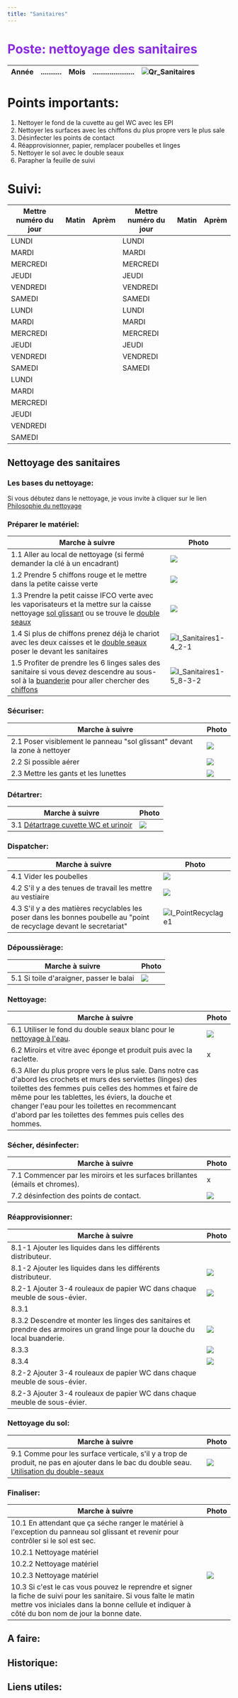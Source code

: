 ```yaml
---
title: "Sanitaires"
---
```


<span style="color:BlueViolet">

# Poste: nettoyage des sanitaires

</span>

<div align="right">

| Année |...........|Mois|......................|![Qr_Sanitaires](/notes/pieces_jointes/images/i_codeBarres/i_codeQR/Qr_Sanitaires.jpg)|
|---|---|---|---|---|

</div>

# Points importants:
1. Nettoyer le fond de la cuvette au gel WC avec les EPI
2. Nettoyer les surfaces avec les chiffons du plus propre vers le plus sale
3. Désinfecter les points de contact
4. Réapprovisionner, papier, remplacer poubelles et linges
5. Nettoyer le sol avec le double seaux
6. Parapher la feuille de suivi
# Suivi:

<div align="center">

|Mettre numéro du jour|Matin|Aprèm|Mettre numéro du jour|Matin|Aprèm|
|---|---|---|---|---|---|
|LUNDI|||LUNDI|||
|MARDI|||MARDI|||
|MERCREDI|||MERCREDI|||
|JEUDI|||JEUDI|||
|VENDREDI|||VENDREDI|||
|SAMEDI|||SAMEDI|||
|LUNDI|||LUNDI|||
|MARDI|||MARDI|||
|MERCREDI|||MERCREDI|||
|JEUDI|||JEUDI|||
|VENDREDI|||VENDREDI|||
|SAMEDI|||SAMEDI|||
|LUNDI||||||
|MARDI||||||
|MERCREDI||||||
|JEUDI||||||
|VENDREDI||||||
|SAMEDI||||||

</div>

## Nettoyage des sanitaires
### Les bases du nettoyage:
Si vous débutez dans le nettoyage, je vous invite à cliquer sur le lien [Philosophie du nettoyage](/notes/nettoyage/philosophieNettoyage.md)
### Préparer le matériel:
| Marche à suivre | Photo |
|---|---|
|1.1 Aller au local de nettoyage (si fermé demander la clé à un encadrant)|![](/notes/pieces_jointes/images/i_nettoyage/i_sanitaires/I_Sanitaires1-1.jpg)|
|1.2 Prendre 5 chiffons rouge et le mettre dans la petite caisse verte|![](/notes/pieces_jointes/images/i_nettoyage/i_sanitaires/I_Sanitaires1-2.jpg)|
|1.3 Prendre la petit caisse IFCO verte avec les vaporisateurs et la mettre sur la caisse nettoyage [sol glissant](/notes/formation/A_solGlissant.md) ou se trouve le [double seaux](/notes/formation/P_DoubleSeaux.md)|![](/notes/pieces_jointes/images/i_nettoyage/i_sanitaires/I_Sanitaires1-3.jpg)|
|1.4 Si plus de chiffons prenez déjà le chariot avec les deux caisses et le [double seaux](/notes/formation/P_DoubleSeaux.md) poser le devant les sanitaires|![I_Sanitaires1-4_2-1](/notes/pieces_jointes/images/i_nettoyage/i_sanitaires/I_Sanitaires1-4_2-1.jpg)|
|1.5 Profiter de prendre les 6 linges sales des sanitaire si vous devez descendre au sous-sol à la [buanderie](/notes/zones/BuanderieRuche.md)  pour aller chercher des [chiffons](/notes/nettoyage/outils/typeChiffonsNettoyage.md)|![I_Sanitaires1-5_8-3-2](/notes/pieces_jointes/images/i_nettoyage/i_sanitaires/I_Sanitaires1-5_8-3-2.jpg)|
### Sécuriser:
| Marche à suivre | Photo |
|---|---|
|2.1 Poser visiblement le panneau "sol glissant" devant la zone à nettoyer|![](/notes/pieces_jointes/images/i_nettoyage/i_sanitaires/I_Sanitaires1-4_2-1.jpg)|
|2.2 Si possible aérer|![](/notes/pieces_jointes/images/i_nettoyage/i_sanitaires/I_Sanitaires2-2.jpg)|
|2.3 Mettre les gants et les lunettes|![](/notes/pieces_jointes/images/i_nettoyage/i_sanitaires/I_Sanitaires2-3.jpg)|
### Détartrer:
| Marche à suivre | Photo |
|---|---|
|3.1 [Détartrage cuvette WC et urinoir](/notes/nettoyage/P_DetartrageWC.md)|![](/notes/pieces_jointes/images/i_nettoyage/i_sanitaires/I_Sanitaires3-1.jpg)|
### Dispatcher:
| Marche à suivre | Photo |
|---|---|
|4.1 Vider les poubelles|![](/notes/pieces_jointes/images/i_nettoyage/i_sanitaires/I_Sanitaires4-1.jpg)|
|4.2 S'il y a des tenues de travail les mettre au vestiaire|![](/notes/pieces_jointes/images/i_nettoyage/i_cantine/I_Cantine3-2.jpg)|
|4.3 S'il y a des matières recyclables les poser dans les bonnes poubelle au "point de recyclage devant le secretariat"|![I_PointRecyclage1](/notes/pieces_jointes/images/i_gestionMatieres/i_pointRecyclage/I_PointRecyclage1.jpg)|
### Dépoussièrage:
| Marche à suivre | Photo |
|---|---|
|5.1 Si toile d'araigner, passer le balai|![](/notes/pieces_jointes/images/i_nettoyage/i_sanitaires/I_Sanitaires5-1.jpg)|
### Nettoyage:
| Marche à suivre | Photo |
|---|---|
|6.1 Utiliser le fond du double seaux blanc pour le [nettoyage à l'eau](/notes/formation/P_NettoyageSurfaceAvecFondDoubleSeaux.md).|![](/notes/pieces_jointes/images/i_nettoyage/i_sanitaires/I_Sanitaires6-1.jpg)|
|6.2 Miroirs et vitre avec éponge et produit puis avec la raclette.|x|
|6.3 Aller du plus propre vers le plus sale. Dans notre cas d'abord les crochets et murs des serviettes (linges) des toilettes des femmes puis celles des hommes et faire de même pour les tablettes, les éviers, la douche et changer l'eau pour les toilettes en recommencant d'abord par les toilettes des femmes puis celles des hommes.||
### Sécher, désinfecter:
| Marche à suivre | Photo |
|---|---|
|7.1 Commencer par les miroirs et les surfaces brillantes (émails et chromes).|x|
|7.2 désinfection des points de contact.|![](/notes/pieces_jointes/images/i_nettoyage/i_sanitaires/I_Sanitaires7-2.jpg)|
### Réapprovisionner:
| Marche à suivre | Photo |
|---|---|
|8.1-1 Ajouter les liquides dans les différents distributeur.||
|8.1-2 Ajouter les liquides dans les différents distributeur.|![](/notes/pieces_jointes/images/i_nettoyage/i_sanitaires/I_Sanitaires8-1-2.jpg)|
|8.2-1 Ajouter 3-4 rouleaux de papier WC dans chaque meuble de sous-évier.|![](/notes/pieces_jointes/images/i_nettoyage/i_sanitaires/I_Sanitaires8-2-1.jpg)|
|8.3.1||
|8.3.2 Descendre et monter les linges des sanitaires et prendre des armoires un grand linge pour la douche du local buanderie.|![](/notes/pieces_jointes/images/i_nettoyage/i_sanitaires/I_Sanitaires1-5_8-3-2.jpg)|
|8.3.3|![](/notes/pieces_jointes/images/i_nettoyage/i_sanitaires/I_Sanitaires8-3-3.jpg)|
|8.3.4|![](/notes/pieces_jointes/images/i_nettoyage/i_sanitaires/I_Sanitaires8-3-4.jpg)|
|8.2-2 Ajouter 3-4 rouleaux de papier WC dans chaque meuble de sous-évier.||
|8.2-3 Ajouter 3-4 rouleaux de papier WC dans chaque meuble de sous-évier.||
### Nettoyage du sol:
| Marche à suivre | Photo |
|---|---|
|9.1 Comme pour les surface verticale, s'il y a trop de produit, ne pas en ajouter dans le bac du double seau. [Utilisation du double-seaux](/notes/formation/P_DoubleSeaux.md)|![](/notes/pieces_jointes/images/i_nettoyage/i_sanitaires/I_Sanitaires9-1.jpg)|
### Finaliser:
| Marche à suivre | Photo |
|---|---|
|10.1 En attendant que ça séche ranger le matériel à l'exception du panneau sol glissant et revenir pour contrôler si le sol est sec. ||
|10.2.1 Nettoyage matériel||
|10.2.2 Nettoyage matériel||
|10.2.3 Nettoyage matériel|![](/notes/pieces_jointes/images/i_nettoyage/i_sanitaires/I_Sanitaires10-2-3.jpg)|
|10.3 Si c'est le cas vous pouvez le reprendre et signer la fiche de suivi pour les sanitaire. Si vous faîte le matin mettre vos iniciales dans la bonne cellule et indiquer à côté du bon nom de jour la bonne date.||

## A faire: 

## Historique:

## Liens utiles: